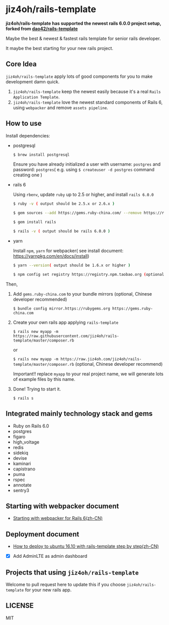 # jiz4oh/rails-template

**jiz4oh/rails-template has supported the newest rails 6.0.0 project setup, forked from [dao42/rails-template](https://github.com/dao42/rails-template)**

Maybe the best & newest & fastest rails template for senior rails developer.

It maybe the best starting for your new rails project.

## Core Idea

`jiz4oh/rails-template` apply lots of good components for you to make development damn quick.

1. `jiz4oh/rails-template` keep the newest easily because it's a real `Rails Application Template`.
2. `jiz4oh/rails-template` love the newest standard components of Rails 6, using `webpacker` and remove `assets pipeline`.

## How to use

Install dependencies:

* postgresql

    ```bash
    $ brew install postgresql
    ```

    Ensure you have already initialized a user with username: `postgres` and password: `postgres`( e.g. using `$ createuser -d postgres` command creating one )

* rails 6

    Using `rbenv`, update `ruby` up to 2.5 or higher, and install `rails 6.0.0`

    ```bash
    $ ruby -v ( output should be 2.5.x or 2.6.x )

    $ gem sources --add https://gems.ruby-china.com/ --remove https://rubygems.com/` (optional, Chinese developer recommend)

    $ gem install rails

    $ rails -v ( output should be rails 6.0.0 )
    ```

* yarn

    Install `npm`, `yarn` for webpacker( see install document: https://yarnpkg.com/en/docs/install)

    ```bash
    $ yarn --version( output should be 1.6.x or higher )

    $ npm config set registry https://registry.npm.taobao.org (optional, Chinese developer recommend)
    ```

Then,

1. Add `gems.ruby-china.com` to your bundle mirrors (optional, Chinese developer recommended)

    `$ bundle config mirror.https://rubygems.org https://gems.ruby-china.com`

2. Create your own rails app applying `rails-template`

    `$ rails new myapp -m https://raw.githubusercontent.com/jiz4oh/rails-template/master/composer.rb`
    
    or
    
    `$ rails new myapp -m https://raw.jiz4oh.com/jiz4oh/rails-template/master/composer.rb` (optional, Chinese developer recommend)

    Important!! replace `myapp` to your real project name, we will generate lots of example files by this name.

3. Done! Trying to start it.

    `$ rails s`

## Integrated mainly technology stack and gems

* Ruby on Rails 6.0
* postgres
* figaro
* high_voltage
* redis
* sidekiq
* devise
* kaminari
* capistrano
* puma
* rspec
* annotate
* sentry3

## Starting with webpacker document

* [Starting with webpacker for Rails 6(zh-CN)](https://ruby-china.org/topics/38832)

## Deployment document

* [How to deploy to ubuntu 16.10 with rails-template step by step(zh-CN)](https://github.com/jiz4oh/rails-template/wiki/how-to-deploy-rails-to-ubuntu1404-with-rails-template)

* [x] Add AdminLTE as admin dashboard

## Projects that using `jiz4oh/rails-template`

Welcome to pull request here to update this if you choose `jiz4oh/rails-template` for your new rails app.

## LICENSE

MIT
